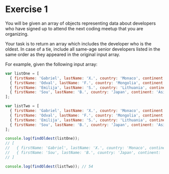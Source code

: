 # Exercise 1

You will be given an array of objects representing data about developers who have signed up to attend the next coding meetup that you are organizing.

Your task is to return an array which includes the developer who is the oldest. In case of a tie, include all same-age senior developers listed in the same order as they appeared in the original input array.

For example, given the following input array:

```js
var listOne = [
  { firstName: 'Gabriel', lastName: 'X.', country: 'Monaco', continent: 'Europe', age: 49, language: 'PHP' },
  { firstName: 'Odval', lastName: 'F.', country: 'Mongolia', continent: 'Asia', age: 38, language: 'Python' },
  { firstName: 'Emilija', lastName: 'S.', country: 'Lithuania', continent: 'Europe', age: 19, language: 'Python' },
  { firstName: 'Sou', lastName: 'B.', country: 'Japan', continent: 'Asia', age: 49, language: 'PHP' },
];

var listTwo = [
  { firstName: 'Gabriel', lastName: 'X.', country: 'Monaco', continent: 'Europe', age: 54, language: 'PHP' },
  { firstName: 'Odval', lastName: 'F.', country: 'Mongolia', continent: 'Asia', age: 38, language: 'Python' },
  { firstName: 'Emilija', lastName: 'S.', country: 'Lithuania', continent: 'Europe', age: 19, language: 'Python' },
  { firstName: 'Sou', lastName: 'B.', country: 'Japan', continent: 'Asia', age: 30, language: 'PHP' },
];

console.log(findOldest(listOne));
// [
//   { firstName: 'Gabriel', lastName: 'X.', country: 'Monaco', continent: 'Europe', age: 49, language: 'PHP' },
//   { firstName: 'Sou', lastName: 'B.', country: 'Japan', continent: 'Asia', age: 49, language: 'PHP' },
// ]

console.log(findOldest(listTwo)); // 54
```

